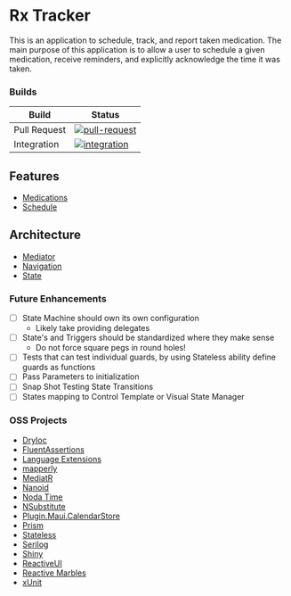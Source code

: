 # Rx Tracker

This is an application to schedule, track, and report taken medication. The main purpose of this application is to allow a user to schedule a given medication,
receive reminders, and explicitly acknowledge the time it was taken.

### Builds

| Build        | Status                                                                                                                                                                                |
|--------------|---------------------------------------------------------------------------------------------------------------------------------------------------------------------------------------|
| Pull Request | [![pull-request](https://github.com/RLittlesII/Rx.Tracker/actions/workflows/pull-request.yml/badge.svg)](https://github.com/RLittlesII/Rx.Tracker/actions/workflows/pull-request.yml) |
| Integration  | [![integration](https://github.com/RLittlesII/Rx.Tracker/actions/workflows/integration.yml/badge.svg)](https://github.com/RLittlesII/Rx.Tracker/actions/workflows/integration.yml)    |

## Features

- [Medications](src/Rx.Tracker/Features/Medications/README.md)
- [Schedule](src/Rx.Tracker/Features/Schedule/README.md)

## Architecture

- [Mediator](src/Rx.Tracker/Mediation/README.md)
- [Navigation](src/Rx.Tracker/Navigation/README.md)
- [State](src/Rx.Tracker/State/README.md)

### Future Enhancements

- [ ] State Machine should own its own configuration
    - Likely take providing delegates
- [ ] State's and Triggers should be standardized where they make sense
    - Do not force square pegs in round holes!
- [ ] Tests that can test individual guards, by using Stateless ability define guards as functions
- [ ] Pass Parameters to initialization
- [ ] Snap Shot Testing State Transitions
- [ ] States mapping to Control Template or Visual State Manager

### OSS Projects

- [DryIoc](https://github.com/dadhi/DryIoc)
- [FluentAssertions](https://github.com/fluentassertions/fluentassertions)
- [Language Extensions](https://github.com/louthy/language-ext)
- [mapperly](https://github.com/riok/mapperly)
- [MediatR](https://github.com/jbogard/MediatR)
- [Nanoid](https://github.com/codeyu/nanoid-net)
- [Noda Time](https://github.com/nodatime/nodatime)
- [NSubstitute](https://github.com/nsubstitute/NSubstitute)
- [Plugin.Maui.CalendarStore](https://github.com/jfversluis/Plugin.Maui.CalendarStore)
- [Prism](https://github.com/PrismLibrary/Prism)
- [Stateless](https://github.com/dotnet-state-machine/stateless)
- [Serilog](https://github.com/serilog/serilog)
- [Shiny](https://github.com/shinyorg/shiny)
- [ReactiveUI](https://github.com/reactiveui/ReactiveUI)
- [Reactive Marbles](https://github.com/reactivemarbles)
- [xUnit](https://github.com/xunit/xunit)



